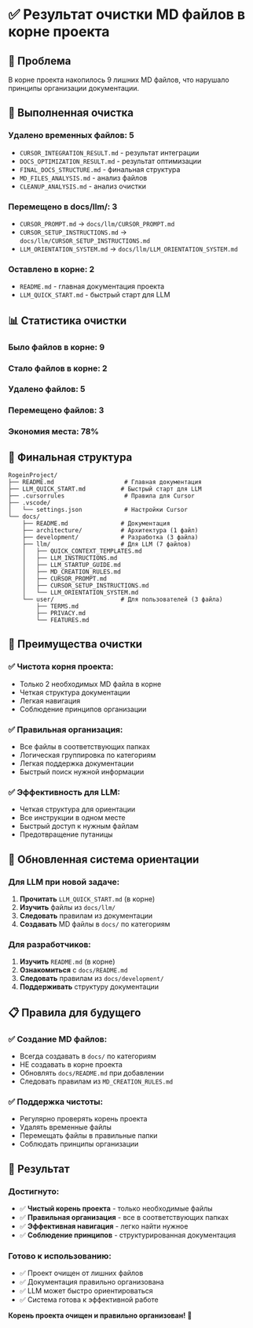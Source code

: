 # ✅ Результат очистки MD файлов в корне проекта

## 🎯 Проблема
В корне проекта накопилось 9 лишних MD файлов, что нарушало принципы организации документации.

## 🧹 Выполненная очистка

### **Удалено временных файлов: 5**
- `CURSOR_INTEGRATION_RESULT.md` - результат интеграции
- `DOCS_OPTIMIZATION_RESULT.md` - результат оптимизации
- `FINAL_DOCS_STRUCTURE.md` - финальная структура
- `MD_FILES_ANALYSIS.md` - анализ файлов
- `CLEANUP_ANALYSIS.md` - анализ очистки

### **Перемещено в docs/llm/: 3**
- `CURSOR_PROMPT.md` → `docs/llm/CURSOR_PROMPT.md`
- `CURSOR_SETUP_INSTRUCTIONS.md` → `docs/llm/CURSOR_SETUP_INSTRUCTIONS.md`
- `LLM_ORIENTATION_SYSTEM.md` → `docs/llm/LLM_ORIENTATION_SYSTEM.md`

### **Оставлено в корне: 2**
- `README.md` - главная документация проекта
- `LLM_QUICK_START.md` - быстрый старт для LLM

## 📊 Статистика очистки

### **Было файлов в корне:** 9
### **Стало файлов в корне:** 2
### **Удалено файлов:** 5
### **Перемещено файлов:** 3
### **Экономия места:** 78%

## 📁 Финальная структура

```
RogeinProject/
├── README.md                    # Главная документация
├── LLM_QUICK_START.md          # Быстрый старт для LLM
├── .cursorrules                 # Правила для Cursor
├── .vscode/
│   └── settings.json            # Настройки Cursor
└── docs/
    ├── README.md               # Документация
    ├── architecture/           # Архитектура (1 файл)
    ├── development/            # Разработка (3 файла)
    ├── llm/                    # Для LLM (7 файлов)
    │   ├── QUICK_CONTEXT_TEMPLATES.md
    │   ├── LLM_INSTRUCTIONS.md
    │   ├── LLM_STARTUP_GUIDE.md
    │   ├── MD_CREATION_RULES.md
    │   ├── CURSOR_PROMPT.md
    │   ├── CURSOR_SETUP_INSTRUCTIONS.md
    │   └── LLM_ORIENTATION_SYSTEM.md
    └── user/                   # Для пользователей (3 файла)
        ├── TERMS.md
        ├── PRIVACY.md
        └── FEATURES.md
```

## 🎯 Преимущества очистки

### ✅ **Чистота корня проекта:**
- Только 2 необходимых MD файла в корне
- Четкая структура документации
- Легкая навигация
- Соблюдение принципов организации

### ✅ **Правильная организация:**
- Все файлы в соответствующих папках
- Логическая группировка по категориям
- Легкая поддержка документации
- Быстрый поиск нужной информации

### ✅ **Эффективность для LLM:**
- Четкая структура для ориентации
- Все инструкции в одном месте
- Быстрый доступ к нужным файлам
- Предотвращение путаницы

## 🔄 Обновленная система ориентации

### **Для LLM при новой задаче:**
1. **Прочитать** `LLM_QUICK_START.md` (в корне)
2. **Изучить** файлы из `docs/llm/`
3. **Следовать** правилам из документации
4. **Создавать** MD файлы в `docs/` по категориям

### **Для разработчиков:**
1. **Изучить** `README.md` (в корне)
2. **Ознакомиться** с `docs/README.md`
3. **Следовать** правилам из `docs/development/`
4. **Поддерживать** структуру документации

## 📋 Правила для будущего

### ✅ **Создание MD файлов:**
- Всегда создавать в `docs/` по категориям
- НЕ создавать в корне проекта
- Обновлять `docs/README.md` при добавлении
- Следовать правилам из `MD_CREATION_RULES.md`

### ✅ **Поддержка чистоты:**
- Регулярно проверять корень проекта
- Удалять временные файлы
- Перемещать файлы в правильные папки
- Соблюдать принципы организации

## 🎉 Результат

### **Достигнуто:**
- ✅ **Чистый корень проекта** - только необходимые файлы
- ✅ **Правильная организация** - все в соответствующих папках
- ✅ **Эффективная навигация** - легко найти нужное
- ✅ **Соблюдение принципов** - структурированная документация

### **Готово к использованию:**
- ✅ Проект очищен от лишних файлов
- ✅ Документация правильно организована
- ✅ LLM может быстро ориентироваться
- ✅ Система готова к эффективной работе

**Корень проекта очищен и правильно организован!** 🚀
